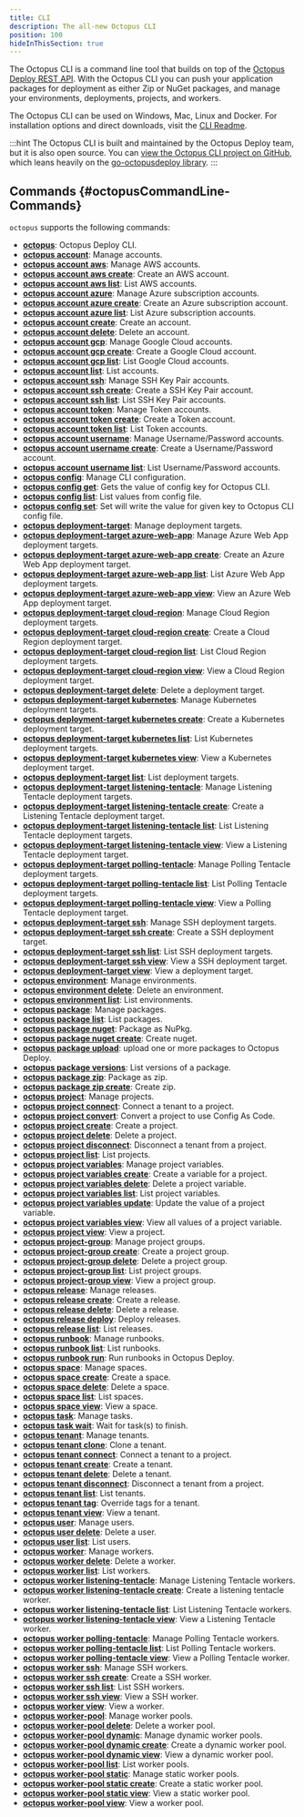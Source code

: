 ```yaml
---
title: CLI
description: The all-new Octopus CLI
position: 100
hideInThisSection: true
---
```


The Octopus CLI is a command line tool that builds on top of the [Octopus Deploy REST API](/docs/octopus-rest-api/index.md). With the Octopus CLI you can push your application packages for deployment as either Zip or NuGet packages, and manage your environments, deployments, projects, and workers.

The Octopus CLI can be used on Windows, Mac, Linux and Docker. For installation options and direct downloads, visit the [CLI Readme](https://github.com/OctopusDeploy/cli/blob/main/README.md).

:::hint
The Octopus CLI is built and maintained by the Octopus Deploy team, but it is also open source. You can [view the Octopus CLI project on GitHub](https://github.com/OctopusDeploy/cli), which leans heavily on the [go-octopusdeploy library](https://github.com/OctopusDeploy/go-octopusdeploy).
:::

## Commands {#octopusCommandLine-Commands}


`octopus` supports the following commands:


- **[octopus](octopus.md)**:  Octopus Deploy CLI.
- **[octopus account](octopus-account.md)**:  Manage accounts.
- **[octopus account aws](octopus-account-aws.md)**:  Manage AWS accounts.
- **[octopus account aws create](octopus-account-aws-create.md)**:  Create an AWS account.
- **[octopus account aws list](octopus-account-aws-list.md)**:  List AWS accounts.
- **[octopus account azure](octopus-account-azure.md)**:  Manage Azure subscription accounts.
- **[octopus account azure create](octopus-account-azure-create.md)**:  Create an Azure subscription account.
- **[octopus account azure list](octopus-account-azure-list.md)**:  List Azure subscription accounts.
- **[octopus account create](octopus-account-create.md)**:  Create an account.
- **[octopus account delete](octopus-account-delete.md)**:  Delete an account.
- **[octopus account gcp](octopus-account-gcp.md)**:  Manage Google Cloud accounts.
- **[octopus account gcp create](octopus-account-gcp-create.md)**:  Create a Google Cloud account.
- **[octopus account gcp list](octopus-account-gcp-list.md)**:  List Google Cloud accounts.
- **[octopus account list](octopus-account-list.md)**:  List accounts.
- **[octopus account ssh](octopus-account-ssh.md)**:  Manage SSH Key Pair accounts.
- **[octopus account ssh create](octopus-account-ssh-create.md)**:  Create a SSH Key Pair account.
- **[octopus account ssh list](octopus-account-ssh-list.md)**:  List SSH Key Pair accounts.
- **[octopus account token](octopus-account-token.md)**:  Manage Token accounts.
- **[octopus account token create](octopus-account-token-create.md)**:  Create a Token account.
- **[octopus account token list](octopus-account-token-list.md)**:  List Token accounts.
- **[octopus account username](octopus-account-username.md)**:  Manage Username/Password accounts.
- **[octopus account username create](octopus-account-username-create.md)**:  Create a Username/Password account.
- **[octopus account username list](octopus-account-username-list.md)**:  List Username/Password accounts.
- **[octopus config](octopus-config.md)**:  Manage CLI configuration.
- **[octopus config get](octopus-config-get.md)**:  Gets the value of config key for Octopus CLI.
- **[octopus config list](octopus-config-list.md)**:  List values from config file.
- **[octopus config set](octopus-config-set.md)**:  Set will write the value for given key to Octopus CLI config file.
- **[octopus deployment-target](octopus-deployment-target.md)**:  Manage deployment targets.
- **[octopus deployment-target azure-web-app](octopus-deployment-target-azure-web-app.md)**:  Manage Azure Web App deployment targets.
- **[octopus deployment-target azure-web-app create](octopus-deployment-target-azure-web-app-create.md)**:  Create an Azure Web App deployment target.
- **[octopus deployment-target azure-web-app list](octopus-deployment-target-azure-web-app-list.md)**:  List Azure Web App deployment targets.
- **[octopus deployment-target azure-web-app view](octopus-deployment-target-azure-web-app-view.md)**:  View an Azure Web App deployment target.
- **[octopus deployment-target cloud-region](octopus-deployment-target-cloud-region.md)**:  Manage Cloud Region deployment targets.
- **[octopus deployment-target cloud-region create](octopus-deployment-target-cloud-region-create.md)**:  Create a Cloud Region deployment target.
- **[octopus deployment-target cloud-region list](octopus-deployment-target-cloud-region-list.md)**:  List Cloud Region deployment targets.
- **[octopus deployment-target cloud-region view](octopus-deployment-target-cloud-region-view.md)**:  View a Cloud Region deployment target.
- **[octopus deployment-target delete](octopus-deployment-target-delete.md)**:  Delete a deployment target.
- **[octopus deployment-target kubernetes](octopus-deployment-target-kubernetes.md)**:  Manage Kubernetes deployment targets.
- **[octopus deployment-target kubernetes create](octopus-deployment-target-kubernetes-create.md)**:  Create a Kubernetes deployment target.
- **[octopus deployment-target kubernetes list](octopus-deployment-target-kubernetes-list.md)**:  List Kubernetes deployment targets.
- **[octopus deployment-target kubernetes view](octopus-deployment-target-kubernetes-view.md)**:  View a Kubernetes deployment target.
- **[octopus deployment-target list](octopus-deployment-target-list.md)**:  List deployment targets.
- **[octopus deployment-target listening-tentacle](octopus-deployment-target-listening-tentacle.md)**:  Manage Listening Tentacle deployment targets.
- **[octopus deployment-target listening-tentacle create](octopus-deployment-target-listening-tentacle-create.md)**:  Create a Listening Tentacle deployment target.
- **[octopus deployment-target listening-tentacle list](octopus-deployment-target-listening-tentacle-list.md)**:  List Listening Tentacle deployment targets.
- **[octopus deployment-target listening-tentacle view](octopus-deployment-target-listening-tentacle-view.md)**:  View a Listening Tentacle deployment target.
- **[octopus deployment-target polling-tentacle](octopus-deployment-target-polling-tentacle.md)**:  Manage Polling Tentacle deployment targets.
- **[octopus deployment-target polling-tentacle list](octopus-deployment-target-polling-tentacle-list.md)**:  List Polling Tentacle deployment targets.
- **[octopus deployment-target polling-tentacle view](octopus-deployment-target-polling-tentacle-view.md)**:  View a Polling Tentacle deployment target.
- **[octopus deployment-target ssh](octopus-deployment-target-ssh.md)**:  Manage SSH deployment targets.
- **[octopus deployment-target ssh create](octopus-deployment-target-ssh-create.md)**:  Create a SSH deployment target.
- **[octopus deployment-target ssh list](octopus-deployment-target-ssh-list.md)**:  List SSH deployment targets.
- **[octopus deployment-target ssh view](octopus-deployment-target-ssh-view.md)**:  View a SSH deployment target.
- **[octopus deployment-target view](octopus-deployment-target-view.md)**:  View a deployment target.
- **[octopus environment](octopus-environment.md)**:  Manage environments.
- **[octopus environment delete](octopus-environment-delete.md)**:  Delete an environment.
- **[octopus environment list](octopus-environment-list.md)**:  List environments.
- **[octopus package](octopus-package.md)**:  Manage packages.
- **[octopus package list](octopus-package-list.md)**:  List packages.
- **[octopus package nuget](octopus-package-nuget.md)**:  Package as NuPkg.
- **[octopus package nuget create](octopus-package-nuget-create.md)**:  Create nuget.
- **[octopus package upload](octopus-package-upload.md)**:  upload one or more packages to Octopus Deploy.
- **[octopus package versions](octopus-package-versions.md)**:  List versions of a package.
- **[octopus package zip](octopus-package-zip.md)**:  Package as zip.
- **[octopus package zip create](octopus-package-zip-create.md)**:  Create zip.
- **[octopus project](octopus-project.md)**:  Manage projects.
- **[octopus project connect](octopus-project-connect.md)**:  Connect a tenant to a project.
- **[octopus project convert](octopus-project-convert.md)**:  Convert a project to use Config As Code.
- **[octopus project create](octopus-project-create.md)**:  Create a project.
- **[octopus project delete](octopus-project-delete.md)**:  Delete a project.
- **[octopus project disconnect](octopus-project-disconnect.md)**:  Disconnect a tenant from a project.
- **[octopus project list](octopus-project-list.md)**:  List projects.
- **[octopus project variables](octopus-project-variables.md)**:  Manage project variables.
- **[octopus project variables create](octopus-project-variables-create.md)**:  Create a variable for a project.
- **[octopus project variables delete](octopus-project-variables-delete.md)**:  Delete a project variable.
- **[octopus project variables list](octopus-project-variables-list.md)**:  List project variables.
- **[octopus project variables update](octopus-project-variables-update.md)**:  Update the value of a project variable.
- **[octopus project variables view](octopus-project-variables-view.md)**:  View all values of a project variable.
- **[octopus project view](octopus-project-view.md)**:  View a project.
- **[octopus project-group](octopus-project-group.md)**:  Manage project groups.
- **[octopus project-group create](octopus-project-group-create.md)**:  Create a project group.
- **[octopus project-group delete](octopus-project-group-delete.md)**:  Delete a project group.
- **[octopus project-group list](octopus-project-group-list.md)**:  List project groups.
- **[octopus project-group view](octopus-project-group-view.md)**:  View a project group.
- **[octopus release](octopus-release.md)**:  Manage releases.
- **[octopus release create](octopus-release-create.md)**:  Create a release.
- **[octopus release delete](octopus-release-delete.md)**:  Delete a release.
- **[octopus release deploy](octopus-release-deploy.md)**:  Deploy releases.
- **[octopus release list](octopus-release-list.md)**:  List releases.
- **[octopus runbook](octopus-runbook.md)**:  Manage runbooks.
- **[octopus runbook list](octopus-runbook-list.md)**:  List runbooks.
- **[octopus runbook run](octopus-runbook-run.md)**:  Run runbooks in Octopus Deploy.
- **[octopus space](octopus-space.md)**:  Manage spaces.
- **[octopus space create](octopus-space-create.md)**:  Create a space.
- **[octopus space delete](octopus-space-delete.md)**:  Delete a space.
- **[octopus space list](octopus-space-list.md)**:  List spaces.
- **[octopus space view](octopus-space-view.md)**:  View a space.
- **[octopus task](octopus-task.md)**:  Manage tasks.
- **[octopus task wait](octopus-task-wait.md)**:  Wait for task(s) to finish.
- **[octopus tenant](octopus-tenant.md)**:  Manage tenants.
- **[octopus tenant clone](octopus-tenant-clone.md)**:  Clone a tenant.
- **[octopus tenant connect](octopus-tenant-connect.md)**:  Connect a tenant to a project.
- **[octopus tenant create](octopus-tenant-create.md)**:  Create a tenant.
- **[octopus tenant delete](octopus-tenant-delete.md)**:  Delete a tenant.
- **[octopus tenant disconnect](octopus-tenant-disconnect.md)**:  Disconnect a tenant from a project.
- **[octopus tenant list](octopus-tenant-list.md)**:  List tenants.
- **[octopus tenant tag](octopus-tenant-tag.md)**:  Override tags for a tenant.
- **[octopus tenant view](octopus-tenant-view.md)**:  View a tenant.
- **[octopus user](octopus-user.md)**:  Manage users.
- **[octopus user delete](octopus-user-delete.md)**:  Delete a user.
- **[octopus user list](octopus-user-list.md)**:  List users.
- **[octopus worker](octopus-worker.md)**:  Manage workers.
- **[octopus worker delete](octopus-worker-delete.md)**:  Delete a worker.
- **[octopus worker list](octopus-worker-list.md)**:  List workers.
- **[octopus worker listening-tentacle](octopus-worker-listening-tentacle.md)**:  Manage Listening Tentacle workers.
- **[octopus worker listening-tentacle create](octopus-worker-listening-tentacle-create.md)**:  Create a listening tentacle worker.
- **[octopus worker listening-tentacle list](octopus-worker-listening-tentacle-list.md)**:  List Listening Tentacle workers.
- **[octopus worker listening-tentacle view](octopus-worker-listening-tentacle-view.md)**:  View a Listening Tentacle worker.
- **[octopus worker polling-tentacle](octopus-worker-polling-tentacle.md)**:  Manage Polling Tentacle workers.
- **[octopus worker polling-tentacle list](octopus-worker-polling-tentacle-list.md)**:  List Polling Tentacle workers.
- **[octopus worker polling-tentacle view](octopus-worker-polling-tentacle-view.md)**:  View a Polling Tentacle worker.
- **[octopus worker ssh](octopus-worker-ssh.md)**:  Manage SSH workers.
- **[octopus worker ssh create](octopus-worker-ssh-create.md)**:  Create a SSH worker.
- **[octopus worker ssh list](octopus-worker-ssh-list.md)**:  List SSH workers.
- **[octopus worker ssh view](octopus-worker-ssh-view.md)**:  View a SSH worker.
- **[octopus worker view](octopus-worker-view.md)**:  View a worker.
- **[octopus worker-pool](octopus-worker-pool.md)**:  Manage worker pools.
- **[octopus worker-pool delete](octopus-worker-pool-delete.md)**:  Delete a worker pool.
- **[octopus worker-pool dynamic](octopus-worker-pool-dynamic.md)**:  Manage dynamic worker pools.
- **[octopus worker-pool dynamic create](octopus-worker-pool-dynamic-create.md)**:  Create a dynamic worker pool.
- **[octopus worker-pool dynamic view](octopus-worker-pool-dynamic-view.md)**:  View a dynamic worker pool.
- **[octopus worker-pool list](octopus-worker-pool-list.md)**:  List worker pools.
- **[octopus worker-pool static](octopus-worker-pool-static.md)**:  Manage static worker pools.
- **[octopus worker-pool static create](octopus-worker-pool-static-create.md)**:  Create a static worker pool.
- **[octopus worker-pool static view](octopus-worker-pool-static-view.md)**:  View a static worker pool.
- **[octopus worker-pool view](octopus-worker-pool-view.md)**:  View a worker pool.
